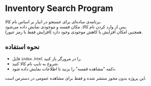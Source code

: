 # Inventory Search Program

برنامه‌ی ساده‌ای برای جستجو در انبار بر اساس نام کالا.  
پس از وارد کردن نام کالا، مکان قفسه و موجودی نمایش داده می‌شود.  
همچنین امکان افزایش یا کاهش موجودی وجود دارد (افزایش فقط با رمز عبور).

## نحوه استفاده
- فایل `index.html` را در مرورگر باز کنید.
- شروع به تایپ نام کالا کنید.
- دکمه "مشاهده قفسه" را بزنید تا اطلاعات نمایش داده شود.

این پروژه بدون مجوز منتشر شده و فقط برای مشاهده عمومی در دسترس است.
